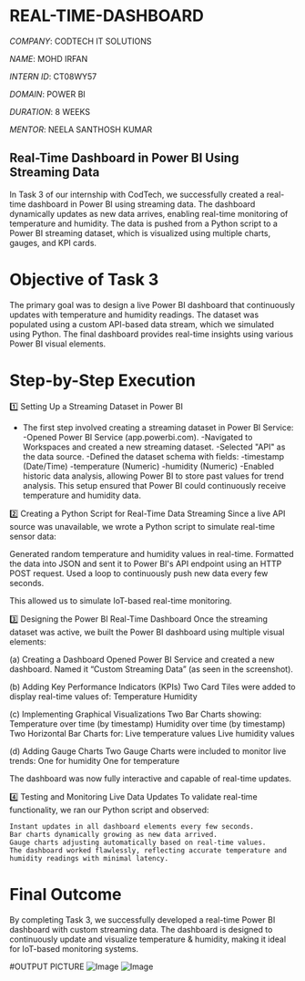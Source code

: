 # REAL-TIME-DASHBOARD

*COMPANY*: CODTECH IT SOLUTIONS

*NAME*: MOHD IRFAN

*INTERN ID*: CT08WY57

*DOMAIN*: POWER BI

*DURATION*: 8 WEEKS

*MENTOR*: NEELA SANTHOSH KUMAR

## Real-Time Dashboard in Power BI Using Streaming Data
In Task 3 of our internship with CodTech, we successfully created a real-time dashboard in Power BI using streaming data. The dashboard dynamically updates as new data arrives, enabling real-time monitoring of temperature and humidity. The data is pushed from a Python script to a Power BI streaming dataset, which is visualized using multiple charts, gauges, and KPI cards.

# Objective of Task 3
The primary goal was to design a live Power BI dashboard that continuously updates with temperature and humidity readings. The dataset was populated using a custom API-based data stream, which we simulated using Python. The final dashboard provides real-time insights using various Power BI visual elements.

# Step-by-Step Execution
1️⃣ Setting Up a Streaming Dataset in Power BI
  - The first step involved creating a streaming dataset in Power BI Service:
 -Opened Power BI Service (app.powerbi.com).
 -Navigated to Workspaces and created a new streaming dataset.
 -Selected "API" as the data source.
 -Defined the dataset schema with fields:
 -timestamp (Date/Time)
 -temperature (Numeric)
 -humidity (Numeric)
 -Enabled historic data analysis, allowing Power BI to store past values for trend analysis.
This setup ensured that Power BI could continuously receive temperature and humidity data.

2️⃣ Creating a Python Script for Real-Time Data Streaming
Since a live API source was unavailable, we wrote a Python script to simulate real-time sensor data:

  Generated random temperature and humidity values in real-time.
  Formatted the data into JSON and sent it to Power BI's API endpoint using an HTTP POST request.
  Used a loop to continuously push new data every few seconds.
  
This allowed us to simulate IoT-based real-time monitoring.

3️⃣ Designing the Power BI Real-Time Dashboard
Once the streaming dataset was active, we built the Power BI dashboard using multiple visual elements:

(a) Creating a Dashboard
  Opened Power BI Service and created a new dashboard.
  Named it “Custom Streaming Data” (as seen in the screenshot).

(b) Adding Key Performance Indicators (KPIs)
  Two Card Tiles were added to display real-time values of:
    Temperature
    Humidity

(c) Implementing Graphical Visualizations
  Two Bar Charts showing:
    Temperature over time (by timestamp)
    Humidity over time (by timestamp)
    Two Horizontal Bar Charts for:
    Live temperature values
    Live humidity values
  
(d) Adding Gauge Charts
  Two Gauge Charts were included to monitor live trends:
    One for humidity
    One for temperature
  
The dashboard was now fully interactive and capable of real-time updates.

4️⃣ Testing and Monitoring Live Data Updates
  To validate real-time functionality, we ran our Python script and observed:
  
    Instant updates in all dashboard elements every few seconds.
    Bar charts dynamically growing as new data arrived.
    Gauge charts adjusting automatically based on real-time values.
    The dashboard worked flawlessly, reflecting accurate temperature and humidity readings with minimal latency.

# Final Outcome
By completing Task 3, we successfully developed a real-time Power BI dashboard with custom streaming data. The dashboard is designed to continuously update and visualize temperature & humidity, making it ideal for IoT-based monitoring systems.

#OUTPUT PICTURE 
![Image](https://github.com/user-attachments/assets/25d5c632-e728-467e-9c08-0f780ab65272)
![Image](https://github.com/user-attachments/assets/39b5d04c-8ebb-42b4-904e-4412bf7aa45f)
